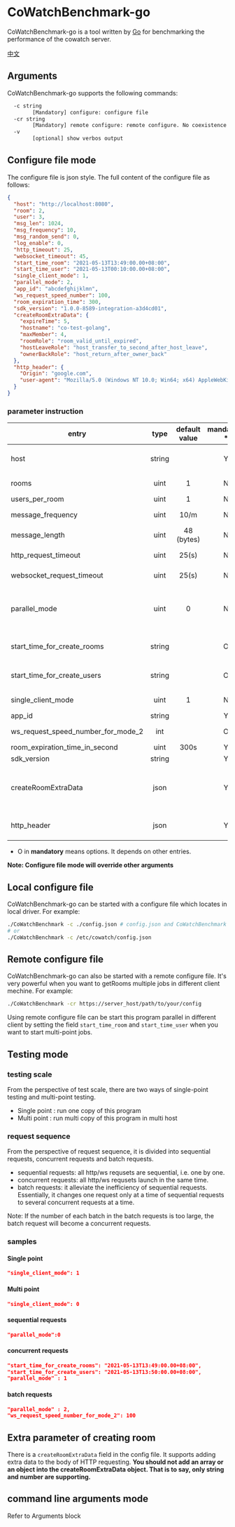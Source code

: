 # CoWatchBenchmark-go
CoWatchBenchmark-go is a tool written by [Go](http://golang.org/) for benchmarking the performance of the cowatch server. 

[中文](./README_CN.md)

## Arguments

CoWatchBenchmark-go supports the following commands:

```txt
  -c string
        [Mandatory] configure: configure file
  -cr string
        [Mandatory] remote configure: remote configure. No coexistence with -c
  -v
        [optional] show verbos output
```

## Configure file mode

The configure file is json style. The full content of the configure file as follows:

```json
{
  "host": "http://localhost:8080",
  "room": 2,
  "user": 3,
  "msg_len": 1024,
  "msg_frequency": 10,
  "msg_random_send": 0,
  "log_enable": 0,
  "http_timeout": 25,
  "websocket_timeout": 45,
  "start_time_room": "2021-05-13T13:49:00.00+08:00",
  "start_time_user": "2021-05-13T00:10:00.00+08:00",
  "single_client_mode": 1,
  "parallel_mode": 2,
  "app_id": "abcdefghijklmn",
  "ws_request_speed_number": 100,
  "room_expiration_time": 300,
  "sdk_version": "1.0.0-8589-integration-a3d4cd01",
  "createRoomExtraData": {
    "expireTime": 5,
    "hostname": "co-test-golang",
    "maxMember": 4,
    "roomRole": "room_valid_until_expired",
    "hostLeaveRole": "host_transfer_to_second_after_host_leave",
    "ownerBackRole": "host_return_after_owner_back"
  },
  "http_header": {
    "Origin": "google.com",
    "user-agent": "Mozilla/5.0 (Windows NT 10.0; Win64; x64) AppleWebKit/537.36 (KHTML, like Gecko) Chrome/93.0.4577.82 Safari/537.36 Edg/93.0.961.52"
  }
}
```

### parameter instruction

| entry | type | default value | mandatory * | instruction |
| --- | :---: | :---:  | :---: |--- |
| host | string |  | Y |  address of coWatch server. schema://address |
| rooms | uint |  1 | N | the maximum number of room |
| users_per_room | uint |  1 | N |  users in each room |
| message_frequency | uint | 10/m | N |  frequency of sending message per minute |
| message_length | uint | 48 (bytes) | N |  size of a message  |
| http_request_timeout  | uint | 25(s) | N |  http request timeout for create room  |
| websocket_request_timeout | uint | 25(s) | N | request timeout for websocket | 
| parallel_mode | uint | 0 | N | mode for socket requesting server. <br>0 means serial <br>1 means parallel  <br>2 mean batch |
| start_time_for_create_rooms | string |   | O |  used in parallel = 1 only, such as "2021-05-13T13:49:00.00+08:00" |
| start_time_for_create_users | string |   | O |  used in parallel = 1 only, such as "2021-05-13T13:50:00.00+08:00" |
| single_client_mode | uint | 1 | N |  0: multi-point testing <br>1: single-point testing |
| app_id | string |  | Y | rtc token  |
| ws_request_speed_number_for_mode_2 | int | | O | the number of ws request in a batch |
| room_expiration_time_in_second | uint | 300s | Y | the living time for a room |
| sdk_version | string |  | Y | the sdk version |
| createRoomExtraData | json | | Y | the custom data of body of posting when create the room. <br>Note: the content in it can be empty |
| http_header | json | | Y  | the custom http header. <br>Note: the content in it can be empty |

* O in **mandatory** means options. It depends on other entries.

**Note: Configure file mode will override other arguments**

## Local configure file
CoWatchBenchmark-go can be started with a configure file which locates in local driver. For example:
```bash
./CoWatchBenchmark -c ./config.json # config.json and CoWatchBenchmark are in the same directory.
# or
./CoWatchBenchmark -c /etc/cowatch/config.json
```

## Remote configure file
CoWatchBenchmark-go can also be started with a remote configure file. It's very powerful when you want to getRooms multiple jobs in different client mechine. For example:

```bash
./CoWatchBenchmark -cr https://server_host/path/to/your/config
```
Using remote configure file can be start this program parallel in different client by setting the field `start_time_room` and `start_time_user` when you want to start multi-point jobs.


## Testing mode
### testing scale
From the perspective of test scale, there are two ways of single-point testing and multi-point testing.

* Single point : run one copy of this program
* Multi point : run multi copy of this program in multi host


### request sequence

From the perspective of request sequence, it is divided into sequential requests, concurrent requests and batch requests.

* sequential requests: all http/ws requsets are sequential, i.e. one by one.
* concurrent requests: all http/ws requsets launch in the same time.
* batch requests: it alleviate the inefficiency of sequential requests. Essentially, it changes one request only at a time of sequential requests to several concurrent requests at a time.

Note: If the number of each batch in the batch requests is too large, the batch request will become a concurrent requests.


### samples

#### Single point
```json
"single_client_mode": 1
```

#### Multi point

```json
"single_client_mode": 0
```
#### sequential requests

```json
"parallel_mode":0
```

#### concurrent requests

```json
"start_time_for_create_rooms": "2021-05-13T13:49:00.00+08:00",
"start_time_for_create_users": "2021-05-13T13:50:00.00+08:00",
"parallel_mode" : 1
```

#### batch requests

```json
"parallel_mode" : 2,
"ws_request_speed_number_for_mode_2": 100
```

## Extra parameter of creating room
There is a `createRoomExtraData` field in the config file. It supports adding extra data to the body of HTTP requesting. **You should not add an array or an object into the createRoomExtraData object. That is to say, only string and number are supporting.**

## command line arguments mode
Refer to Arguments block
